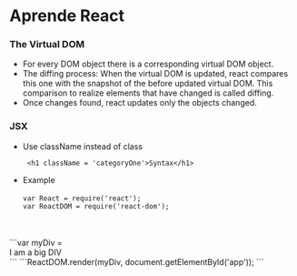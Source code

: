 # Aprende React

### The Virtual DOM

- For every DOM object there is a corresponding virtual DOM object.
- The diffing process:  When the virtual DOM is updated, react compares this one with the snapshot of the before updated virtual DOM. This comparison to realize elements that have changed is called diffing.
- Once changes found, react updates only the objects changed.

### JSX

- Use className instead of class

  ``` <h1 className = 'categoryOne'>Syntax</h1>```
- Example <br><br>
  ```var React = require('react');```<br>
  ```var ReactDOM = require('react-dom');```
<br>
<br>
```var myDiv = <div className='big'>I am a big DIV</div>```
```ReactDOM.render(myDiv, document.getElementById('app')); ```
